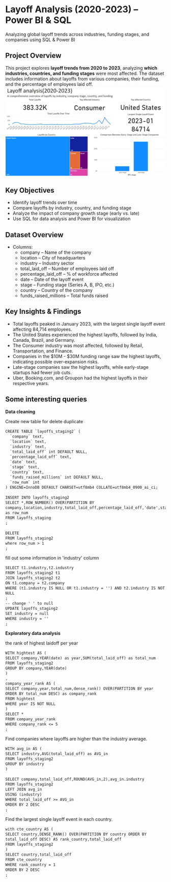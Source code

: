# Layoff Analysis (2020-2023) – Power BI & SQL
Analyzing global layoff trends across industries, funding stages, and companies using SQL & Power BI

## Project Overview
This project explores **layoff trends from 2020 to 2023**, analyzing **which industries, countries, and funding stages** were most affected. The dataset includes information about layoffs from various companies, their funding, and the percentage of employees laid off.
![](visualizations/layoff1.JPG)

## Key Objectives
- Identify layoff trends over time
- Compare layoffs by industry, country, and funding stage
- Analyze the impact of company growth stage (early vs. late)
- Use SQL for data analysis and Power BI for visualization

## Dataset Overview
- Columns:
    - company – Name of the company
    - location – City of headquarters
    - industry – Industry sector
    - total_laid_off – Number of employees laid off
    - percentage_laid_off – % of workforce affected
    - date – Date of the layoff event
    - stage – Funding stage (Series A, B, IPO, etc.)
    - country – Country of the company
    - funds_raised_millions – Total funds raised

 ## Key Insights & Findings
- Total layoffs peaked in January 2023, with the largest single layoff event affecting 84,714 employees.
- The United States experienced the highest layoffs, followed by India, Canada, Brazil, and Germany.
- The Consumer industry was most affected, followed by Retail, Transportation, and Finance.
- Companies in the $10M - $30M funding range saw the highest layoffs, indicating possible over-expansion risks.
- Late-stage companies saw the highest layoffs, while early-stage startups had fewer job cuts.
- Uber, Booking.com, and Groupon had the highest layoffs in their respective years.

## Some interesting queries
**Data cleaning** 

Create new table for delete duplicate
```
CREATE TABLE `layoffs_staging2` (
  `company` text,
  `location` text,
  `industry` text,
  `total_laid_off` int DEFAULT NULL,
  `percentage_laid_off` text,
  `date` text,
  `stage` text,
  `country` text,
  `funds_raised_millions` int DEFAULT NULL,
  `row_num` int 
) ENGINE=InnoDB DEFAULT CHARSET=utf8mb4 COLLATE=utf8mb4_0900_ai_ci;

INSERT INTO layoffs_staging2
SELECT *,ROW_NUMBER() OVER(PARTITION BY company,location,industry,total_laid_off,percentage_laid_off,'date',stage,country,funds_raised_millions) as row_num
FROM layoffs_staging
;

DELETE
FROM layoffs_staging2
where row_num > 1
;
```

fill out some information in 'industry' column
```
SELECT t1.industry,t2.industry
FROM layoffs_staging2 t1
JOIN layoffs_staging2 t2
ON t1.company = t2.company
WHERE (t1.industry IS NULL OR t1.industry = '') AND t2.industry IS NOT NULL
;
-- change ' ' to null 
UPDATE layoffs_staging2 
SET industry = null
WHERE industry = ''
;
```

**Exploratory data analysis**

the rank of highest laidoff per year 
```
WITH hightest AS (
SELECT company,YEAR(date) as year,SUM(total_laid_off) as total_num
FROM layoffs_staging2
GROUP BY company,YEAR(date)
)
,
company_year_rank AS (
SELECT company,year,total_num,dense_rank() OVER(PARTITION BY year ORDER BY total_num DESC) as company_rank
FROM hightest
WHERE year IS NOT NULL 
)
SELECT *
FROM company_year_rank
WHERE company_rank <= 5
;
```

Find companies where layoffs are higher than the industry average.
```
WITH avg_in AS (
SELECT industry,AVG(total_laid_off) as AVG_in
FROM layoffs_staging2
GROUP BY industry
)

SELECT company,total_laid_off,ROUND(AVG_in,2),avg_in.industry
FROM layoffs_staging2
LEFT JOIN avg_in
USING (industry)
WHERE total_laid_off >= AVG_in
ORDER BY 2 DESC
;
```

Find the largest single layoff event in each country.
```
with cte_country AS (
SELECT country,DENSE_RANK() OVER(PARTITION BY country ORDER BY total_laid_off DESC) AS rank_country,total_laid_off
FROM layoffs_staging2
)
SELECT country,total_laid_off
FROM cte_country
WHERE rank_country = 1
ORDER BY 2 DESC
;
```
